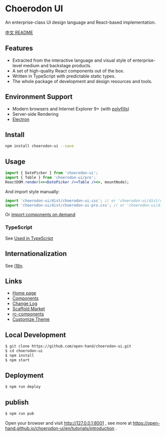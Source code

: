# Choerodon UI

An enterprise-class UI design language and React-based implementation.

[中文 README](README-zh_CN.md)

## Features

- Extracted from the interactive language and visual style of enterprise-level medium and backstage products.
- A set of high-quality React components out of the box.
- Written in TypeScript with predictable static types.
- The whole package of development and design resources and tools.

## Environment Support

- Modern browsers and Internet Explorer 9+ (with [polyfills](https://ant.design/docs/react/getting-started#Compatibility))
- Server-side Rendering
- [Electron](http://electron.atom.io/)

## Install

```bash
npm install choerodon-ui --save
```

## Usage

```jsx
import { DatePicker } from 'choerodon-ui';
import { Table } from 'choerodon-ui/pro';
ReactDOM.render(<><DatePicker /><Table /><>, mountNode);
```

And import style manually:

```jsx
import 'choerodon-ui/dist/choerodon-ui.css'; // or 'choerodon-ui/dist/choerodon-ui.less'
import 'choerodon-ui/dist/choerodon-ui-pro.css'; // or 'choerodon-ui/dist/choerodon-ui-pro.less'
```

Or [import components on demand](https://open-hand.github.io/choerodon-ui/en/docs/other/introduce#%E6%8C%89%E9%9C%80%E5%8A%A0%E8%BD%BD)

### TypeScript

See [Used in TypeScript](https://open-hand.github.io/choerodon-ui/en/docs/other/use-in-typescript)

## Internationalization

See [i18n](https://open-hand.github.io/choerodon-ui/en/docs/other/i18n).

## Links

- [Home page](https://open-hand.github.io/choerodon-ui/en)
- [Components](https://open-hand.github.io/choerodon-ui/en/docs/other/introduce)
- [Change Log](CHANGELOG.en-US.md)
- [Scaffold Market](http://scaffold.ant.design)
- [rc-components](http://react-component.github.io/)
- [Customize Theme](https://open-hand.github.io/choerodon-ui/customize-theme)

## Local Development

```bash
$ git clone https://github.com/open-hand/choerodon-ui.git
$ cd choerodon-ui
$ npm install
$ npm start
```

## Deployment

```bash
$ npm run deploy
```

## publish

```bash
$ npm run pub
```

Open your browser and visit http://127.0.0.1:8001 , see more at https://open-hand.github.io/choerodon-ui/en/tutorials/introduction .

